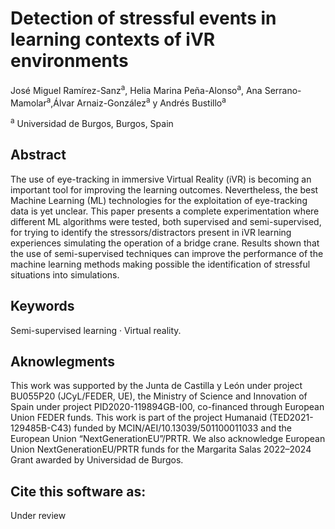 # Detection of stressful events in learning contexts of iVR environments

José Miguel Ramírez-Sanz<sup>a</sup>, Helia Marina Peña-Alonso<sup>a</sup>, Ana Serrano-Mamolar<sup>a</sup>,Álvar Arnaiz-González<sup>a</sup> y Andrés Bustillo<sup>a</sup>

<sup>a</sup> Universidad de Burgos, Burgos, Spain

## Abstract

The use of eye-tracking in immersive Virtual Reality (iVR) is becoming an important tool for improving the learning outcomes. Nevertheless, the best Machine Learning (ML) technologies for the exploitation of eye-tracking data is yet unclear. This paper presents a complete experimentation where different ML algorithms were tested, both supervised and semi-supervised, for trying to identify the stressors/distractors present in iVR learning experiences simulating the operation of a bridge crane. Results shown that the use of semi-supervised techniques can improve the performance of the machine learning methods making possible the identification of stressful situations into simulations.

## Keywords

Semi-supervised learning · Virtual reality.

## Aknowlegments

This work was supported by the Junta de Castilla y León under project BU055P20 (JCyL/FEDER, UE), the Ministry of Science and Innovation of Spain under project PID2020-119894GB-I00, co-financed through European Union FEDER funds. This work is part of the project Humanaid (TED2021-129485B-C43) funded by MCIN/AEI/10.13039/501100011033 and the European Union “NextGenerationEU”/PRTR. We also acknowledge European Union NextGenerationEU/PRTR funds for the Margarita Salas 2022–2024 Grant awarded by Universidad de Burgos.

## Cite this software as:

Under review


